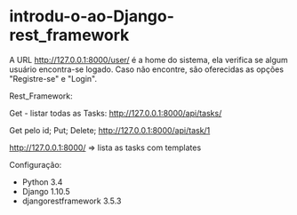 # introdu-o-ao-Django-rest_framework

A URL http://127.0.0.1:8000/user/ é a home do sistema, ela verifica se algum usuário encontra-se logado. Caso não encontre, são oferecidas as opções "Registre-se" e "Login".

Rest_Framework:

Get - listar todas as Tasks: http://127.0.0.1:8000/api/tasks/ 

Get pelo id;
Put;
Delete;
http://127.0.0.1:8000/api/task/1 

http://127.0.0.1:8000/ => lista as tasks com templates

Configuração:
- Python 3.4
- Django 1.10.5
- djangorestframework 3.5.3
